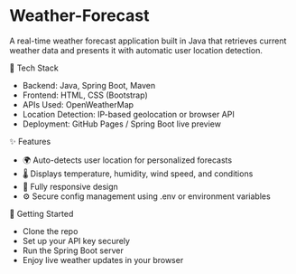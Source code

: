 # Weather-Forecast
A real-time weather forecast application built in Java that retrieves current weather data and presents it with automatic user location detection.

🔧 Tech Stack
- Backend: Java, Spring Boot, Maven
- Frontend: HTML, CSS (Bootstrap)
- APIs Used: OpenWeatherMap
- Location Detection: IP-based geolocation or browser API
- Deployment: GitHub Pages / Spring Boot live preview
  
✨ Features
- 🌍 Auto-detects user location for personalized forecasts
- 🌡️ Displays temperature, humidity, wind speed, and conditions
- 📱 Fully responsive design
- ⚙️ Secure config management using .env or environment variables

🚀 Getting Started
- Clone the repo
- Set up your API key securely
- Run the Spring Boot server
- Enjoy live weather updates in your browser
